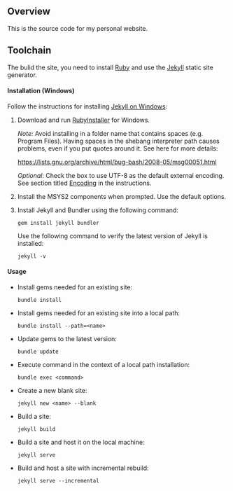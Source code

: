 ## Overview

This is the source code for my personal website.

## Toolchain

The bulid the site, you need to install [Ruby](https://www.ruby-lang.org/) and use the [Jekyll](https://jekyllrb.com/) static site generator.

#### Installation (Windows)

Follow the instructions for installing [Jekyll on Windows](https://jekyllrb.com/docs/windows/#installation-via-rubyinstaller):

1. Download and run [RubyInstaller](https://rubyinstaller.org/downloads/) for Windows.

   *Note:* Avoid installing in a folder name that contains spaces (e.g. Program Files). Having spaces in the shebang interpreter path causes problems, even if you put quotes around it. See here for more details:

   https://lists.gnu.org/archive/html/bug-bash/2008-05/msg00051.html

   *Optional*: Check the box to use UTF-8 as the default external encoding. See section titled [Encoding](https://jekyllrb.com/docs/windows/#encoding) in the instructions.

2. Install the MSYS2 components when prompted. Use the default options.

3. Install Jekyll and Bundler using the following command:

       gem install jekyll bundler

   Use the following command to verify the latest version of Jekyll is installed:

       jekyll -v

#### Usage

* Install gems needed for an existing site:

      bundle install

* Install gems needed for an existing site into a local path:

      bundle install --path=<name>

* Update gems to the latest version:

      bundle update

* Execute command in the context of a local path installation:

      bundle exec <command>

* Create a new blank site:

      jekyll new <name> --blank

* Build a site:

      jekyll build

* Build a site and host it on the local machine:

      jekyll serve

* Build and host a site with incremental rebuild:

      jekyll serve --incremental
